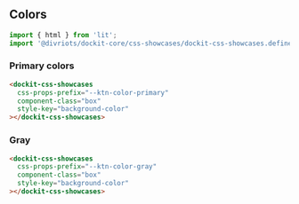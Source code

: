 ## Colors

```js script
import { html } from 'lit';
import '@divriots/dockit-core/css-showcases/dockit-css-showcases.define.js';
```

### Primary colors

```html preview-story
<dockit-css-showcases
  css-props-prefix="--ktn-color-primary"
  component-class="box"
  style-key="background-color"
></dockit-css-showcases>
```

### Gray

```html preview-story
<dockit-css-showcases
  css-props-prefix="--ktn-color-gray"
  component-class="box"
  style-key="background-color"
></dockit-css-showcases>
```
